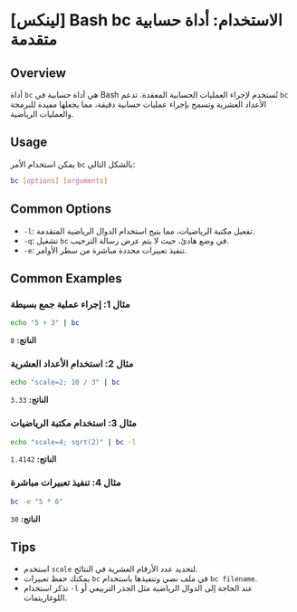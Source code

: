 # [لينكس] Bash bc الاستخدام: أداة حسابية متقدمة

## Overview
أداة `bc` هي أداة حسابية في Bash تُستخدم لإجراء العمليات الحسابية المعقدة. تدعم `bc` الأعداد العشرية وتسمح بإجراء عمليات حسابية دقيقة، مما يجعلها مفيدة للبرمجة والعمليات الرياضية.

## Usage
يمكن استخدام الأمر `bc` بالشكل التالي:

```bash
bc [options] [arguments]
```

## Common Options
- `-l`: تفعيل مكتبة الرياضيات، مما يتيح استخدام الدوال الرياضية المتقدمة.
- `-q`: تشغيل `bc` في وضع هادئ، حيث لا يتم عرض رسالة الترحيب.
- `-e`: تنفيذ تعبيرات محددة مباشرة من سطر الأوامر.

## Common Examples

### مثال 1: إجراء عملية جمع بسيطة
```bash
echo "5 + 3" | bc
```
**الناتج:** `8`

### مثال 2: استخدام الأعداد العشرية
```bash
echo "scale=2; 10 / 3" | bc
```
**الناتج:** `3.33`

### مثال 3: استخدام مكتبة الرياضيات
```bash
echo "scale=4; sqrt(2)" | bc -l
```
**الناتج:** `1.4142`

### مثال 4: تنفيذ تعبيرات مباشرة
```bash
bc -e "5 * 6"
```
**الناتج:** `30`

## Tips
- استخدم `scale` لتحديد عدد الأرقام العشرية في النتائج.
- يمكنك حفظ تعبيرات `bc` في ملف نصي وتنفيذها باستخدام `bc filename`.
- تذكر استخدام `-l` عند الحاجة إلى الدوال الرياضية مثل الجذر التربيعي أو اللوغاريتمات.